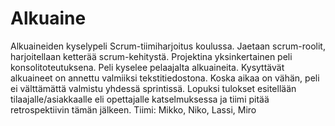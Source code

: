 # Alkuaine
Alkuaineiden kyselypeli
Scrum-tiimiharjoitus koulussa. Jaetaan scrum-roolit, harjoitellaan ketterää scrum-kehitystä. Projektina yksinkertainen peli konsolitoteutuksena. Peli kyselee pelaajalta alkuaineita. Kysyttävät alkuaineet on annettu valmiiksi tekstitiedostona. 
Koska aikaa on vähän, peli ei välttämättä valmistu yhdessä sprintissä. Lopuksi tulokset esitellään tilaajalle/asiakkaalle eli opettajalle katselmuksessa ja tiimi pitää retrospektiivin tämän jälkeen.
Tiimi: Mikko, Niko, Lassi, Miro
